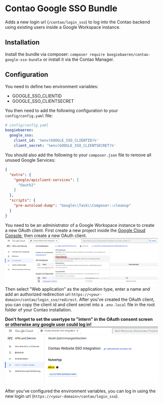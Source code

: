# Contao Google SSO Bundle

Adds a new login url (`/contao/login_sso`) to log into the Contao backend using existing users
inside a Google Workspace instance.

## Installation

Install the bundle via composer: `composer require boogiebaeren/contao-google-sso-bundle`
or install it via the Contao Manager.

## Configuration

You need to define two environment variables:

- GOOGLE_SSO_CLIENTID
- GOOGLE_SSO_CLIENTSECRET

You then need to add the following configuration to your `config/config.yaml` file:

```yaml
# config/config.yaml
boogiebaeren:
  google_sso:
    client_id: '%env(GOOGLE_SSO_CLIENTID)%'
    client_secret: '%env(GOOGLE_SSO_CLIENTSECRET)%'
```

You should also add the following to your `composer.json` file to remove all unused Google Services:

```json
{
  "extra": {
    "google/apiclient-services": [
      "Oauth2"
    ]
  },
  "scripts": {
    "pre-autoload-dump": "Google\\Task\\Composer::cleanup"
  }
}
```

You need to be an administrator of a Google Workspace instance to create a new OAuth client.
First create a new project inside the [Google Cloud Console](https://console.cloud.google.com/),
then create a new OAuth client.
![img.png](.github/img/create-oauth-client.png)
Then select "Web application" as the application type, enter a name and add an authorized redirection
uri `https://<your-domain>/contao/login_sso/redirect`.
After you've created the OAuth client, you can copy the client id and client secret into a `.env.local` file in the
root folder of your Contao installation.

**Don't forget to set the usertype to "intern" in the OAuth consent screen or otherwise any google user could log in!**
![img.png](.github/img/change-to-intern-users-only.png)

After you've configured the environment variables, you can log in using the new login
url (`https://<your-domain>/contao/login_sso`).

